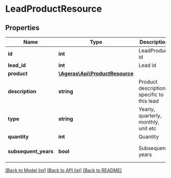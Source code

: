# LeadProductResource

## Properties
Name | Type | Description | Notes
------------ | ------------- | ------------- | -------------
**id** | **int** | LeadProduct id | [optional] 
**lead_id** | **int** | Lead id | [optional] 
**product** | [**\Ageras\Api\ProductResource**](ProductResource.md) |  | [optional] 
**description** | **string** | Product description specific to this lead | [optional] 
**type** | **string** | Yearly, quarterly, monthly, unit etc | [optional] [default to 'unknown']
**quantity** | **int** | Quantity | [optional] 
**subsequent_years** | **bool** | Subsequent years | [optional] [default to false]

[[Back to Model list]](../README.md#documentation-for-models) [[Back to API list]](../README.md#documentation-for-api-endpoints) [[Back to README]](../README.md)


